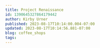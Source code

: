 ```yaml
---
title: Project Renaissance
id: 1390645327864179442
author: Kirby Urner
published: 2023-08-17T10:14:00.004-07:00
updated: 2023-08-17T10:14:56.881-07:00
blog: coffee_shops
tags: 
---
```


